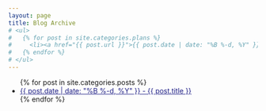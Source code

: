 ```yaml
---
layout: page
title: Blog Archive
# <ul>
#   {% for post in site.categories.plans %}
#     <li><a href="{{ post.url }}">{{ post.date | date: "%B %-d, %Y" }} - {{ post.title }}</a></li>
#   {% endfor %}
# </ul>
---
```

<style>
  a.color:link, a.color:visited {
  color: #222288;
}
</style>

<ul>
  {% for post in site.categories.posts %}
    <li><a href="{{ post.url }}" class="color">{{ post.date | date: "%B %-d, %Y" }} - {{ post.title }}</a></li>
  {% endfor %}
</ul>